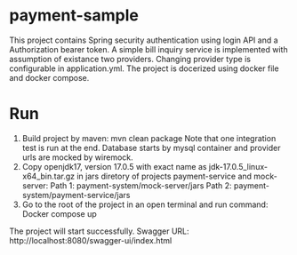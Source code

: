 # payment-sample

This project contains Spring security authentication using login API and a Authorization bearer token. 
A simple bill inquiry service is implemented with assumption of existance two providers. Changing provider type is configurable in application.yml.
The project is docerized using docker file and docker compose.

# Run
1. Build project by maven:
   mvn clean package
   Note that one integration test is run at the end. Database starts by mysql container and provider urls are mocked by wiremock.
2. Copy openjdk17, version 17.0.5 with exact name as jdk-17.0.5_linux-x64_bin.tar.gz in jars diretory of projects payment-service and mock-server:
   Path 1: payment-system/mock-server/jars
   Path 2: payment-system/payment-service/jars
3. Go to the root of the project in an open terminal and run command:
   Docker compose up

 The project will start successfully. 
 Swagger URL: http://localhost:8080/swagger-ui/index.html
